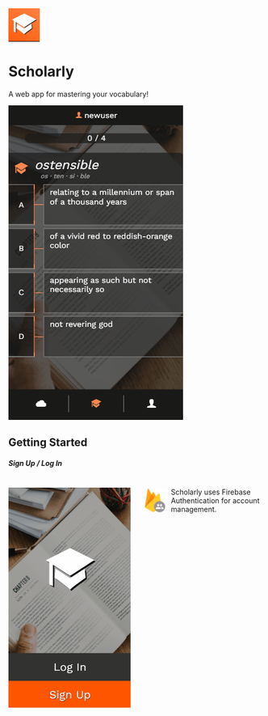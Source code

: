 
<img src="/app/assets/images/logo.png">
<h1>Scholarly</h1>

A web app for mastering your vocabulary!

<img src="/app/assets/gifs/quiz.gif">


## Getting Started  


<h5>Sign Up / Log In</h5>
<br>
<div style="display: grid; grid-template-columns: 1fr 1fr; grid-gap: 20px;">
<div>
  <img src="/app/assets/gifs/signup.gif">
</div>
<div>
  <img src="/app/assets/images/firebaseauth.png" style="float: left; width: 50px; height: 50px; margin-right: 10px;"> Scholarly uses Firebase Authentication for account management.
</div>
